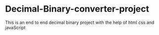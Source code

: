 # Decimal-Binary-converter-project
This is an end to end decimal binary project with the help of html css and javaScript
